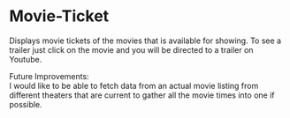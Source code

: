 # Movie-Ticket

Displays movie tickets of the movies that is available for showing. To see a trailer just click on the movie and you will be directed to a trailer on Youtube.

Future Improvements:<br>
I would like to be able to fetch data from an actual movie listing from different theaters that are current to gather all the movie times into one if possible.  
